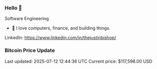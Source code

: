 ### Hello 🤙  

Software Engineering

- 🔭 I love computers, finance, and building things.
  
LinkedIn: https://www.linkedin.com/in/thejustinbishop/  






































































































































































































































































































































































































































































































































































































































































































































































































































### Bitcoin Price Update
Last updated: 2025-07-12 12:44:36 UTC
Current price: $117,598.00 USD
